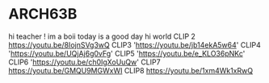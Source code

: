 # ARCH63B
hi teacher ! im a boii today is a good day hi world
CLIP 2 https://youtu.be/8IojnSVg3wQ
CLIP3 'https://youtu.be/jb14ekA5w64'
CLIP4 'https://youtu.be/UQjAj6g0vFg'
CLIP5 'https://youtu.be/e_KLO36pNKc'
CLIP6 'https://youtu.be/ch0IgXoUuQw'
CLIP7  https://youtu.be/GMQU9MGWxWI
CLIP8  https://youtu.be/1xm4Wk1xRwQ
